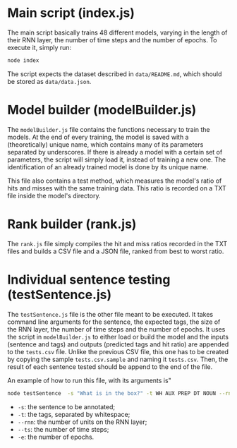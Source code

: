 # Main script (index.js)

The main script basically trains 48 different models, varying in the length of their RNN layer, the number of time steps and the number of epochs. To execute it, simply run: 
```sh
node index
```
The script expects the dataset described in `data/README.md`, which should be stored as `data/data.json`.

# Model builder (modelBuilder.js)

The `modelBuilder.js` file contains the functions necessary to train the models. At the end of every training, the model is saved with a (theoretically) unique name, which contains many of its parameters separated by underscores. If there is already a model with a certain set of parameters, the script will simply load it, instead of training a new one. The identification of an already trained model is done by its unique name.

This file also contains a test method, which measures the model's ratio of hits and misses with the same training data. This ratio is recorded on a TXT file inside the model's directory.

# Rank builder (rank.js)

The `rank.js` file simply compiles the hit and miss ratios recorded in the TXT files and builds a CSV file and a JSON file, ranked from best to worst ratio.

# Individual sentence testing (testSentence.js)

The `testSentence.js` file is the other file meant to be executed. It takes command line arguments for the sentence, the expected tags, the size of the RNN layer, the number of time steps and the number of epochs. It uses the script in `modelBuilder.js` to either load or build the model and the inputs (sentence and tags) and outputs (predicted tags and hit ratio) are appended to the `tests.csv` file. Unlike the previous CSV file, this one has to be created by copying the sample `tests.csv.sample` and naming it `tests.csv`. Then, the result of each sentence tested should be append to the end of the file.

An example of how to run this file, with its arguments is"
```sh
node testSentence  -s "What is in the box?" -t WH AUX PREP DT NOUN --rnn 60 --ts 20 -e 300
```
* `-s`: the sentence to be annotated;
* `-t`: the tags, separated by whitespace;
* `--rnn`: the number of units on the RNN layer;
* `--ts`: the number of time steps;
* `-e`: the number of epochs.